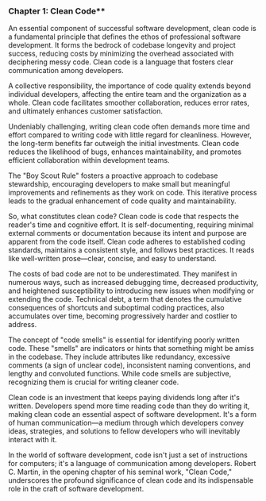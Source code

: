 ### Chapter 1: Clean Code**

An essential component of successful software development, clean code is a fundamental principle that defines the ethos of professional software development. It forms the bedrock of codebase longevity and project success, reducing costs by minimizing the overhead associated with deciphering messy code. Clean code is a language that fosters clear communication among developers.

A collective responsibility, the importance of code quality extends beyond individual developers, affecting the entire team and the organization as a whole. Clean code facilitates smoother collaboration, reduces error rates, and ultimately enhances customer satisfaction.

Undeniably challenging, writing clean code often demands more time and effort compared to writing code with little regard for cleanliness. However, the long-term benefits far outweigh the initial investments. Clean code reduces the likelihood of bugs, enhances maintainability, and promotes efficient collaboration within development teams.

The "Boy Scout Rule" fosters a proactive approach to codebase stewardship, encouraging developers to make small but meaningful improvements and refinements as they work on code. This iterative process leads to the gradual enhancement of code quality and maintainability.

So, what constitutes clean code? Clean code is code that respects the reader's time and cognitive effort. It is self-documenting, requiring minimal external comments or documentation because its intent and purpose are apparent from the code itself. Clean code adheres to established coding standards, maintains a consistent style, and follows best practices. It reads like well-written prose—clear, concise, and easy to understand.

The costs of bad code are not to be underestimated. They manifest in numerous ways, such as increased debugging time, decreased productivity, and heightened susceptibility to introducing new issues when modifying or extending the code. Technical debt, a term that denotes the cumulative consequences of shortcuts and suboptimal coding practices, also accumulates over time, becoming progressively harder and costlier to address.

The concept of "code smells" is essential for identifying poorly written code. These "smells" are indicators or hints that something might be amiss in the codebase. They include attributes like redundancy, excessive comments (a sign of unclear code), inconsistent naming conventions, and lengthy and convoluted functions. While code smells are subjective, recognizing them is crucial for writing cleaner code.

Clean code is an investment that keeps paying dividends long after it's written. Developers spend more time reading code than they do writing it, making clean code an essential aspect of software development. It's a form of human communication—a medium through which developers convey ideas, strategies, and solutions to fellow developers who will inevitably interact with it.

In the world of software development, code isn't just a set of instructions for computers; it's a language of communication among developers. Robert C. Martin, in the opening chapter of his seminal work, "Clean Code," underscores the profound significance of clean code and its indispensable role in the craft of software development.
